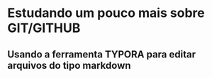 # Estudando um pouco mais sobre GIT/GITHUB #

## Usando a ferramenta TYPORA para editar arquivos do tipo markdown ##

